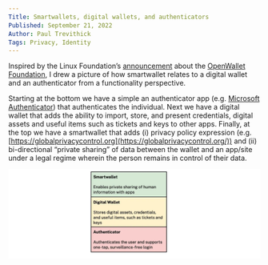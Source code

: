 ```yaml
---
Title: Smartwallets, digital wallets, and authenticators
Published: September 21, 2022
Author: Paul Trevithick
Tags: Privacy, Identity
---
```




Inspired by the Linux Foundation’s [announcement](https://www.linuxfoundation.org/press/linux-foundation-announces-an-intent-to-form-the-openwallet-foundation) about the [OpenWallet Foundation](https://openwallet.foundation/), I drew a picture of how smartwallet relates to a digital wallet and an authenticator from a functionality perspective.

Starting at the bottom we have a simple an authenticator app (e.g. [Microsoft Authenticator](https://www.microsoft.com/en-us/security/mobile-authenticator-app)) that authenticates the individual. Next we have a digital wallet that adds the ability to import, store, and present credentials, digital assets and useful items such as tickets and keys to other apps. Finally, at the top we have a smartwallet that adds (i) privacy policy expression (e.g. [https://globalprivacycontrol.org](https://globalprivacycontrol.org/)) and (ii) bi-directional “private sharing” of data between the wallet and an app/site under a legal regime wherein the person remains in control of their data.

![three layer cake](../../../assets/smartwallet.webp)